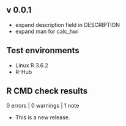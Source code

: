 ## v 0.0.1
* expand description field in DESCRIPTION
* expand man for calc_hwi


## Test environments
* Linux R 3.6.2
* R-Hub


## R CMD check results

0 errors | 0 warnings | 1 note

* This is a new release.
